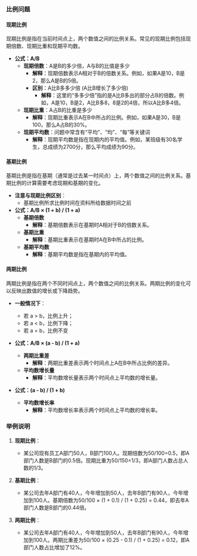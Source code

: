 ### 比例问题

#### 现期比例

现期比例是指在当前时间点上，两个数值之间的比例关系。常见的现期比例包括现期倍数、现期比重和现期平均数。

- **公式：A/B**
  - **现期倍数**：A是B的多少倍，A与B的比值是多少
    - **解释**：现期倍数表示A相对于B的倍数关系。例如，如果A是10，B是2，那么A是B的5倍。
    - **区别**：A比B多多少倍 (A比B增长了多少倍)
      - **解释**：这里的“多多少倍”指的是A比B多出的部分占B的倍数。例如，A是10，B是2，A比B多8，8是2的4倍，所以A比B多4倍。
  - **现期比重**：A占B的比重是多少
    - **解释**：现期比重表示A在B中所占的比例。例如，如果A是30，B是100，那么A占B的30%。
  - **现期平均数**：问题中常含有“平均”、“均”、“每”等关键词
    - **解释**：现期平均数是指在现期内的平均值。例如，某班级有30名学生，总成绩为2700分，那么平均成绩为90分。

#### 基期比例

基期比例是指在基期（通常是过去某一时间点）上，两个数值之间的比例关系。基期比例的计算需要考虑现期和基期的变化。

- **注意与现期比例区别**：
  - 基期比例所求比例时间在资料所给数据时间之前
- **公式：A/B × (1 + b) / (1 + a)**
  - **基期倍数**
    - **解释**：基期倍数表示在基期时A相对于B的倍数关系。
  - **基期比重**
    - **解释**：基期比重表示在基期时A在B中所占的比例。
  - **基期平均数**
    - **解释**：基期平均数是指在基期内的平均值。

#### 两期比例

两期比例是指在两个不同时间点上，两个数值之间的比例关系。两期比例的变化可以反映出数值的增长或下降趋势。

- **一般情况下**：
  - 若 a > b，比例上升；
  - 若 a < b，比例下降；
  - 若 a = b，比例不变
- **公式：A/B × (a - b) / (1 + a)**
  - **两期比重差**
    - **解释**：两期比重差表示两个时间点上A在B中所占比例的差异。
  - **平均数增长量**
    - **解释**：平均数增长量表示两个时间点上平均数的增长量。

- **公式：(a - b) / (1 + b)**
  - **平均数增长率**
    - **解释**：平均数增长率表示两个时间点上平均数的增长率。

### 举例说明

1. **现期比例**：
   - 某公司现有员工A部门50人，B部门100人。现期倍数为50/100=0.5，即A部门人数是B部门的0.5倍。现期比重为50/150=1/3，即A部门人数占总人数的1/3。

2. **基期比例**：
   - 某公司去年A部门有40人，今年增加到50人，去年B部门有90人，今年增加到100人。基期倍数为50/100 × (1 + 0.1) / (1 + 0.25) = 0.44，即去年A部门人数是B部门的0.44倍。

3. **两期比例**：
   - 某公司去年A部门有40人，今年增加到50人，去年B部门有90人，今年增加到100人。两期比重差为50/100 × (0.25 - 0.1) / (1 + 0.25) = 0.12，即A部门人数占比增加了12%。